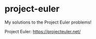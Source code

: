 # project-euler
My solutions to the Project Euler problems!

Project Euler: https://projecteuler.net/
